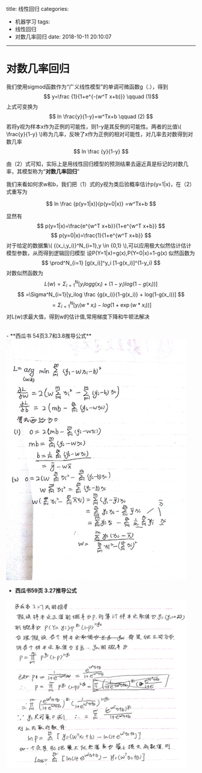 title: 线性回归
categories:
  - 机器学习
tags:
  - 线性回归
  - 对数几率回归
date: 2018-10-11 20:10:07
---
# 对数几率回归 #
我们使用sigmod函数作为“广义线性模型”的单调可微函数g（.），得到
$$ y=\frac {1}{1+e^{-(w^T x+b)}} \qquad (1)$$
上式可变换为
$$ ln \frac{y}{1-y}=w^Tx+b \qquad (2) $$
若将y视为样本x作为正例的可能性，则1-y是其反例的可能性。两者的比值\\( \frac{y}{1-y} \\)称为几率，反映了x作为正例的相对可能性，对几率去对数得到对数几率
$$ ln \frac {y}{1-y}    $$ 

由（2）式可知，实际上是用线性回归模型的预测结果去逼近真是标记的对数几率，其模型称为“**对数几率回归**”

我们来看如何求w和b，我们把（1）式的y视为类后验概率估计p(y=1|x)，在（2）式重写为

$$ ln \frac {p(y=1|x)}{p(y=0|x)} =w^Tx+b $$

显然有
$$ p(y=1|x)=\frac{e^{w^T x+b}}{1+e^{w^T x+b}} $$
$$ p(y=0|x)=\frac{1}{1+e^{w^T x+b}} $$
对于给定的数据集\\( {(x\_i,y\_i)}^N\_{i=1},y \in {0,1} \\),可以应用极大似然估计估计模型参数，从而得到逻辑回归模型
设P(Y=1|x)=g(x),P(Y=0|x)=1-g(x)
似然函数为
$$ \prod^N_{i=1} [g(x_i)]^y_i [1-g(x_i)]^(1-y_i) $$
对数似然函数为
$$ L(w)=\Sigma ^N_{i=1} [y_ilogg(x_i)+(1-y_i)log(1-g(x_i))] $$
$$ =\Sigma^N_{i=1}[y_ilog \frac {g(x_i)}{1-g(x_i)} + log(1-g(x_i))] $$
$$ =\Sigma^N_{i=1}[y_i (w*x_i)-log(1+\exp(w \ast x_i))] $$
对L(w)求最大值，得到w的估计值,常用梯度下降和牛顿法解决





<br/>
 - **西瓜书 54页3.7和3.8推导公式**

<img src="/images/p54.jpg" width=480 align=center/>

 - **西瓜书59页 3.27推导公式**

<img src="/images/p59.jpg" width=480 align=center/>